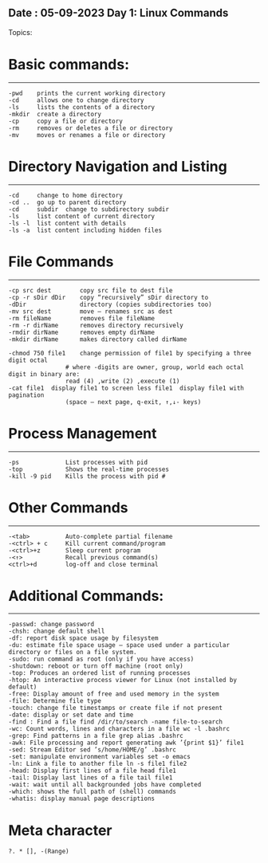 Date : 05-09-2023
Day 1: Linux Commands
----------------------------------
Topics:	
# Basic commands:
---------------
	-pwd	prints the current working directory
	-cd		allows one to change directory
	-ls		lists the contents of a directory
	-mkdir	create a directory
	-cp		copy a file or directory
	-rm		removes or deletes a file or directory
	-mv		moves or renames a file or directory
		
	
# Directory Navigation and Listing	
-----------------------------------
	-cd		change to home directory
	-cd ..	go up to parent directory
	-cd 	subdir	change to subdirectory subdir
	-ls		list content of current directory
	-ls -l	list content with details
	-ls -a	list content including hidden files
	
# File Commands
---------------
	-cp src dest		copy src file to dest file
	-cp -r sDir dDir	copy “recursively” sDir directory to
	-dDir 				directory (copies subdirectories too)
	-mv src dest		move – renames src as dest
	-rm fileName		removes file fileName
	-rm -r dirName		removes directory recursively
	-rmdir dirName		removes empty dirName
	-mkdir dirName		makes directory called dirName
	
	-chmod 750 file1	change permission of file1 by specifying a three digit octal 
					# where -digits are owner, group, world each octal digit in binary are:
					read (4) ,write (2) ,execute (1)
	-cat file1	display file1 to screen less file1	display file1 with pagination
					(space – next page, q-exit, ↑,↓- keys)	
	
	
# Process Management
---------------------
	-ps				List processes with pid
	-top			Shows the real-time processes
	-kill -9 pid	Kills the process with pid #	

# Other Commands
------------------
	-<tab>			Auto-complete partial filename
	-<ctrl> + c		Kill current command/program
	-<ctrl>+z		Sleep current program
	-<↑>			Recall previous command(s)
	<ctrl>+d		log-off and close terminal
	
# Additional Commands:
---------------------
	
	-passwd: change password
	-chsh: change default shell
	-df: report disk space usage by filesystem
	-du: estimate file space usage – space used under a particular directory or files on a file system.
	-sudo: run command as root (only if you have access)
	-shutdown: reboot or turn off machine (root only)
	-top: Produces an ordered list of running processes
	-htop: An interactive process viewer for Linux (not installed by default)
	-free: Display amount of free and used memory in the system
	-file: Determine file type
	-touch: change file timestamps or create file if not present
	-date: display or set date and time
	-find : Find a file find /dir/to/search -name file-to-search
	-wc: Count words, lines and characters in a file wc -l .bashrc
	-grep: Find patterns in a file grep alias .bashrc
	-awk: File processing and report generating awk ’{print $1}’ file1
	-sed: Stream Editor sed ’s/home/HOME/g’ .bashrc
	-set: manipulate environment variables set -o emacs
	-ln: Link a file to another file ln -s file1 file2
	-head: Display first lines of a file head file1
	-tail: Display last lines of a file tail file1
	-wait: wait until all backgrounded jobs have completed
	-which: shows the full path of (shell) commands
	-whatis: display manual page descriptions	

# Meta character

 	?. * [], -(Range)
